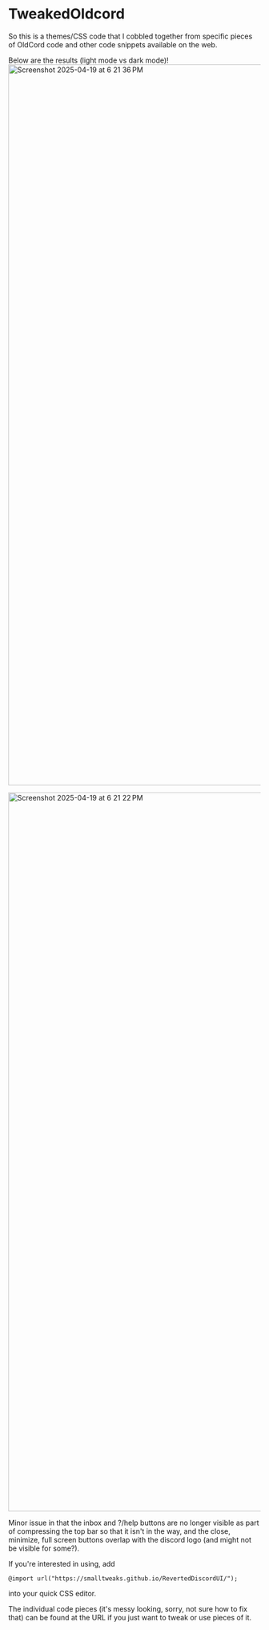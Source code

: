 # TweakedOldcord
So this is a themes/CSS code that I cobbled together from specific pieces of OldCord code and other code snippets available on the web.

Below are the results (light mode vs dark mode)!
<img width="1438" alt="Screenshot 2025-04-19 at 6 21 36 PM" src="https://github.com/user-attachments/assets/7f556167-f584-421f-b5a5-14b74bd8d21e" />

<img width="1434" alt="Screenshot 2025-04-19 at 6 21 22 PM" src="https://github.com/user-attachments/assets/a641b7d8-6558-45a1-a0e2-9491fc57dc62" />

Minor issue in that the inbox and ?/help buttons are no longer visible as part of compressing the top bar so that it isn't in the way, and the close, minimize, full screen buttons overlap with the discord logo (and might not be visible for some?).

If you're interested in using, add
```
@import url("https://smalltweaks.github.io/RevertedDiscordUI/");
```
into your quick CSS editor.

The individual code pieces (it's messy looking, sorry, not sure how to fix that) can be found at the URL if you just want to tweak or use pieces of it.

